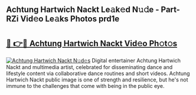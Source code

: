 ## Achtung Hartwich Nackt Le𝚊k𝚎d N𝚞𝚍e - Part-RZi Vid𝚎o Le𝚊ks Photos prd1e

# <h2><a href="http://fb99ar.evod.top/?m=Achtung+Hartwich+Nackt">🔗 👉🔴 Achtung Hartwich Nackt Vid𝚎o Ph𝚘t𝚘s</a></h2>

[![Achtung Hartwich Nackt N𝚞d𝚎s](https://i.imgur.com/8V9OHl7.gif)](http://fb99ar.evod.top/?m=Achtung+Hartwich+Nackt)
Digital entertainer Achtung Hartwich Nackt and multimedia artist, celebrated for disseminating dance and lifestyle content via collaborative dance routines and short videos. Achtung Hartwich Nackt public image is one of strength and resilience, but he's not immune to the challenges that come with being in the public eye. 
